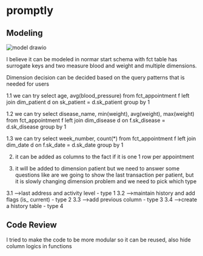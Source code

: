 # promptly

## Modeling
![model drawio](https://user-images.githubusercontent.com/18283320/208336107-f1f8d7bb-3c17-416f-bd8e-a40b079e2041.png)

I believe it can be modeled in normar start schema with fct table has surrogate keys and two measure blood and weight and multiple dimensions.

Dimension decision can be decided based on the query patterns that is needed for users

1.1 we can try
select age, avg(blood_pressure)
from fct_appointment f
left join dim_patient d
on sk_patient  = d.sk_patient
group by 1

1.2 we can try
select disease_name, min(weight), avg(weight), max(weight)
from fct_appointment f
left join dim_disease d
on f.sk_disease = d.sk_disease
group by 1

1.3 we can try
select week_number, count(*)
from fct_appointment f
left join dim_date d
on f.sk_date = d.sk_date
group by 1


2. it can be added as columns to the fact if it is one 1 row per appointment

3. it will be added to dimension patient but we need to answer some questions  like are we going to show the last transaction per patient, but it is  slowly changing dimension problem and we need to pick which type
  
  
  3.1 -->last address and activity level - type 1
  3.2 -->maintain history and add flags (is_ current) - type 2
  3.3 -->add previous column - type 3
  3.4 -->create a history table - type 4
  
  
## Code Review
I tried to make the code to be more modular so it can be reused, also hide column logics in functions
